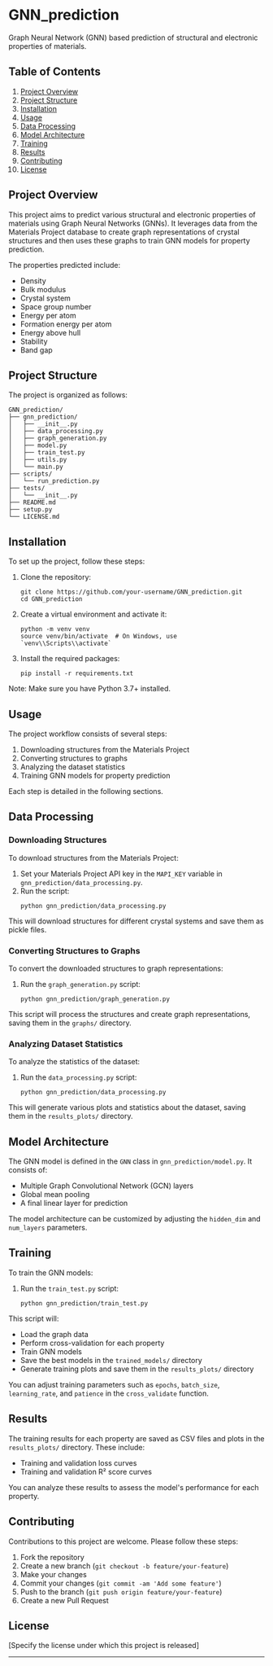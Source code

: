 # GNN_prediction

Graph Neural Network (GNN) based prediction of structural and electronic properties of materials.

## Table of Contents

1. [Project Overview](#project-overview)
2. [Project Structure](#project-structure)
3. [Installation](#installation)
4. [Usage](#usage)
5. [Data Processing](#data-processing)
6. [Model Architecture](#model-architecture)
7. [Training](#training)
8. [Results](#results)
9. [Contributing](#contributing)
10. [License](#license)

## Project Overview

This project aims to predict various structural and electronic properties of materials using Graph Neural Networks (GNNs). It leverages data from the Materials Project database to create graph representations of crystal structures and then uses these graphs to train GNN models for property prediction.

The properties predicted include:
- Density
- Bulk modulus
- Crystal system
- Space group number
- Energy per atom
- Formation energy per atom
- Energy above hull
- Stability
- Band gap

## Project Structure

The project is organized as follows:

```
GNN_prediction/
├── gnn_prediction/
│   ├── __init__.py
│   ├── data_processing.py
│   ├── graph_generation.py
│   ├── model.py
│   ├── train_test.py
│   ├── utils.py
│   └── main.py
├── scripts/
│   └── run_prediction.py
├── tests/
│   └── __init__.py
├── README.md
├── setup.py
└── LICENSE.md
```

## Installation

To set up the project, follow these steps:

1. Clone the repository:
   ```
   git clone https://github.com/your-username/GNN_prediction.git
   cd GNN_prediction
   ```

2. Create a virtual environment and activate it:
   ```
   python -m venv venv
   source venv/bin/activate  # On Windows, use `venv\\Scripts\\activate`
   ```

3. Install the required packages:
   ```
   pip install -r requirements.txt
   ```

Note: Make sure you have Python 3.7+ installed.

## Usage

The project workflow consists of several steps:

1. Downloading structures from the Materials Project
2. Converting structures to graphs
3. Analyzing the dataset statistics
4. Training GNN models for property prediction

Each step is detailed in the following sections.

## Data Processing

### Downloading Structures

To download structures from the Materials Project:

1. Set your Materials Project API key in the `MAPI_KEY` variable in `gnn_prediction/data_processing.py`.
2. Run the script:
   ```
   python gnn_prediction/data_processing.py
   ```

This will download structures for different crystal systems and save them as pickle files.

### Converting Structures to Graphs

To convert the downloaded structures to graph representations:

1. Run the `graph_generation.py` script:
   ```
   python gnn_prediction/graph_generation.py
   ```

This script will process the structures and create graph representations, saving them in the `graphs/` directory.

### Analyzing Dataset Statistics

To analyze the statistics of the dataset:

1. Run the `data_processing.py` script:
   ```
   python gnn_prediction/data_processing.py
   ```

This will generate various plots and statistics about the dataset, saving them in the `results_plots/` directory.

## Model Architecture

The GNN model is defined in the `GNN` class in `gnn_prediction/model.py`. It consists of:

- Multiple Graph Convolutional Network (GCN) layers
- Global mean pooling
- A final linear layer for prediction

The model architecture can be customized by adjusting the `hidden_dim` and `num_layers` parameters.

## Training

To train the GNN models:

1. Run the `train_test.py` script:
   ```
   python gnn_prediction/train_test.py
   ```

This script will:
- Load the graph data
- Perform cross-validation for each property
- Train GNN models
- Save the best models in the `trained_models/` directory
- Generate training plots and save them in the `results_plots/` directory

You can adjust training parameters such as `epochs`, `batch_size`, `learning_rate`, and `patience` in the `cross_validate` function.

## Results

The training results for each property are saved as CSV files and plots in the `results_plots/` directory. These include:

- Training and validation loss curves
- Training and validation R² score curves

You can analyze these results to assess the model's performance for each property.

## Contributing

Contributions to this project are welcome. Please follow these steps:

1. Fork the repository
2. Create a new branch (`git checkout -b feature/your-feature`)
3. Make your changes
4. Commit your changes (`git commit -am 'Add some feature'`)
5. Push to the branch (`git push origin feature/your-feature`)
6. Create a new Pull Request

## License

[Specify the license under which this project is released]

---